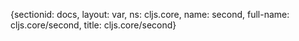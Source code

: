 {sectionid: docs, layout: var, ns: cljs.core, name: second, full-name: cljs.core/second,
  title: cljs.core/second}

